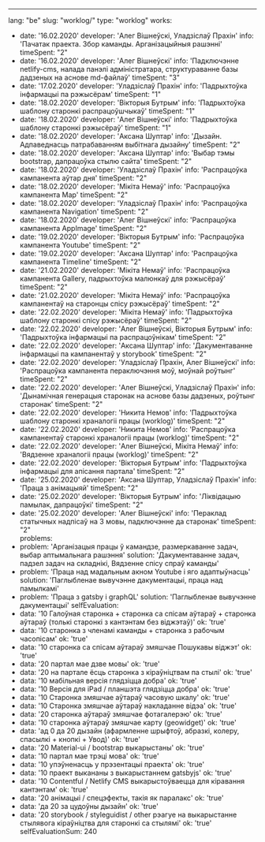 ---
lang: "be"
slug: "worklog/"
type: "worklog"
works:
  - date: '16.02.2020'
    developer: 'Алег Вішнеўскі, Уладзіслаў Прахін'
    info: 'Пачатак праекта. Збор каманды. Арганізацыйныя рашэнні'
    timeSpent: "2"
  - date: '16.02.2020'
    developer: 'Алег Вішнеўскі'
    info: 'Падключэнне netlify-cms, налада панэлі адміністратара, структураванне базы дадзеных на аснове md-файлаў'
    timeSpent: "3"      
  - date: '17.02.2020'
    developer: 'Уладзіслаў Прахін'
    info: 'Падрыхтоўка інфармацыі па рэжысёрам'
    timeSpent: "1" 
  - date: '18.02.2020'
    developer: 'Вікторыя Бутрым'
    info: 'Падрыхтоўка шаблону старонкі распрацоўшчыкаў'
    timeSpent: "1"
  - date: '18.02.2020'
    developer: 'Алег Вішнеўскі'
    info: 'Падрыхтоўка шаблону старонкі рэжысёраў'
    timeSpent: "1"
  - date: '18.02.2020'
    developer: 'Аксана Шуптар'
    info: 'Дызайн. Адпаведнасць патрабаванням выбітнага дызайну'
    timeSpent: "2"    
  - date: '18.02.2020'
    developer: 'Аксана Шуптар'
    info: 'Выбар тэмы bootstrap, дапрацоўка стылю сайта'
    timeSpent: "2"    
  - date: '18.02.2020'
    developer: 'Уладзіслаў Прахін'
    info: 'Распрацоўка кампанента аўтар дня'
    timeSpent: "2"
  - date: '18.02.2020'
    developer: 'Мікіта Немаў'
    info: 'Распрацоўка кампанента Map'
    timeSpent: "2"
  - date: '18.02.2020'
    developer: 'Уладзіслаў Прахін'
    info: 'Распрацоўка кампанента Navigation'
    timeSpent: "2"
  - date: '18.02.2020'
    developer: 'Алег Вішнеўскі'
    info: 'Распрацоўка кампанента AppImage'
    timeSpent: "2"            
  - date: '19.02.2020'
    developer: 'Вікторыя Бутрым'
    info: 'Распрацоўка кампанента Youtube'
    timeSpent: "2"
  - date: '19.02.2020'
    developer: 'Аксана Шуптар'
    info: 'Распрацоўка кампанента Timeline'
    timeSpent: "2"
  - date: '21.02.2020'
    developer: 'Мікіта Немаў'
    info: 'Распрацоўка кампанента Gallery, падрыхтоўка малюнкаў для рэжысёраў'
    timeSpent: "2"
  - date: '21.02.2020'
    developer: 'Мікіта Немаў'
    info: 'Распрацоўка кампанентаў на старонцы спісу рэжысёраў'
    timeSpent: "2"
  - date: '22.02.2020'
    developer: 'Мікіта Немаў'
    info: 'Падрыхтоўка шаблону старонкі спісу рэжысёраў'
    timeSpent: "2"
  - date: '22.02.2020'
    developer: 'Алег Вішнеўскі, Вікторыя Бутрым'
    info: 'Падрыхтоўка інфармацыі па распрацоўнікам'
    timeSpent: "2"
  - date: '22.02.2020'
    developer: 'Аксана Шуптар'
    info: 'Дакументаванне інфармацыі па кампанентаў у storybook'
    timeSpent: "2"
  - date: '22.02.2020'
    developer: 'Уладзіслаў Прахін, Алег Вішнеўскі'
    info: 'Распрацоўка кампанента пераключэння моў, моўнай роўтынг'
    timeSpent: "2"
  - date: '22.02.2020'
    developer: 'Алег Вішнеўскі, Уладзіслаў Прахін'
    info: 'Дынамічная генерацыя старонак на аснове базы дадзеных, роўтынг старонак'
    timeSpent: "2"
  - date: '22.02.2020'
    developer: 'Никита Немов'
    info: 'Падрыхтоўка шаблону старонкі храналогіі працы (worklog)'
    timeSpent: "2"
  - date: '22.02.2020'
    developer: 'Никита Немов'
    info: 'Распрацоўка кампанентаў старонкі храналогіі працы (worklog)'
    timeSpent: "2"
  - date: '22.02.2020'
    developer: 'Алег Вішнеўскі, Мікіта Немаў'
    info: 'Вядзенне храналогіі працы (worklog)'
    timeSpent: "2"                                                                          
  - date: '22.02.2020'
    developer: 'Вікторыя Бутрым'
    info: 'Падрыхтоўка інфармацыі для апісання партала'
    timeSpent: "2"
  - date: '25.02.2020'
    developer: 'Аксана Шуптар, Уладзіслаў Прахін'
    info: 'Праца з анімацыяй'
    timeSpent: "2"
  - date: '25.02.2020'
    developer: 'Вікторыя Бутрым'
    info: 'Ліквідацыю памылак, дапрацоўкі'
    timeSpent: "2"
  - date: '25.02.2020'
    developer: 'Алег Вішнеўскі'
    info: 'Пераклад статычных надпісаў на 3 мовы, падключэнне да старонак'
    timeSpent: "2"          
problems:
  - problem: 'Арганізацыя працы ў камандзе, размеркаванне задач, выбар аптымальнага рашэння'
    solution: 'Дакументаванне задач, падзел задач на складнікі, Вядзенне спісу спраў каманды' 
  - problem: 'Праца над мадальным акном Youtube і яго адаптыўнасць'
    solution: 'Паглыбленае вывучэнне дакументацыі, праца над памылкамі'
  - problem: 'Праца з gatsby і graphQL'
    solution: 'Паглыбленае вывучэнне дакументацыі'
selfEvaluation:
  - data: '10 Галоўная старонка + старонка са спісам аўтараў + старонка аўтараў (толькі старонкі з кантэнтам без віджэтаў)'
    ok: 'true'
  - data: '10 старонка з членамі каманды + старонка з рабочым часопісам'
    ok: 'true'
  - data: '10 старонка са спісам аўтараў змяшчае Пошукавы віджэт'
    ok: 'true'
  - data: '20 партал мае дзве мовы'
    ok: 'true'
  - data: '20 на партале ёсць старонка з кіраўніцтвам па стылі'
    ok: 'true'
  - data: '10 мабільная версія глядзіцца добра'
    ok: 'true'
  - data: '10 Версія для iPad / планшэта глядзіцца добра'
    ok: 'true'
  - data: '10 Старонка змяшчае аўтараў часовую шкалу'
    ok: 'true'
  - data: '10 Старонка змяшчае аўтараў накладанне відэа'
    ok: 'true'
  - data: '20 старонка аўтараў змяшчае фотагалерэю'
    ok: 'true'
  - data: '10 старонка аўтараў змяшчае карту (geowidget)'
    ok: 'true'
  - data: 'ад 0 да 20 дызайн (афармленне шрыфтоў, абразкі, колеру, спасылкі + кнопкі + Увод)'
    ok: 'true'
  - data: '20 Material-ui / bootstrap выкарыстаны'
    ok: 'true'
  - data: '10 партал мае трэці мова'
    ok: 'true'
  - data: '10 упэўненасць у прэзентацыі праекта'
    ok: 'true'
  - data: '10 праект выкананы з выкарыстаннем gatsbyjs'
    ok: 'true'
  - data: '10 Contentful / Netlify CMS выкарыстоўваецца для кіравання кантэнтам'
    ok: 'true'
  - data: '20 анімацыі / спецэфекты, такія як паралакс'
    ok: 'true'
  - data: 'да 20 за цудоўны дызайн'
    ok: 'true'
  - data: '20 storybook / styleguidist / other рэагуе на выкарыстанне стылявога кіраўніцтва для старонкі са стылямі'
    ok: 'true'    
selfEvaluationSum: 240      

